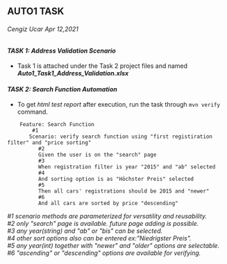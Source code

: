 AUTO1 TASK
----------
###### Cengiz Ucar Apr 12,2021



#### _TASK 1: Address Validation Scenario_
* Task 1 is attached under the Task 2 project files and named **_Auto1_Task1_Address_Validation.xlsx_**

#### _TASK 2: Search Function Automation_
* To get _html test report_ after execution, run the task through `mvn verify` command.

```gherkin
    Feature: Search Function
        #1
       Scenario: verify search function using "first registiration filter" and "price sorting"
          #2
          Given the user is on the "search" page
          #3
          When registration filter is year "2015" and "ab" selected
          #4
          And sorting option is as "Höchster Preis" selected
          #5
          Then all cars' registrations should be 2015 and "newer"
          #6
          And all cars are sorted by price "descending"
```          

_#1 scenario methods are parameterized for versatility and reusability._\
_#2 only "search" page is available. future page adding is possible._\
_#3 any year(string) and "ab" or "bis" can be selected._\
_#4 other sort options also can be entered ex:"Niedrigster Preis"._\
_#5 any year(int) together with "newer" and "older" options are selectable._\
_#6 "ascending" or "descending" options are available for verifying._
